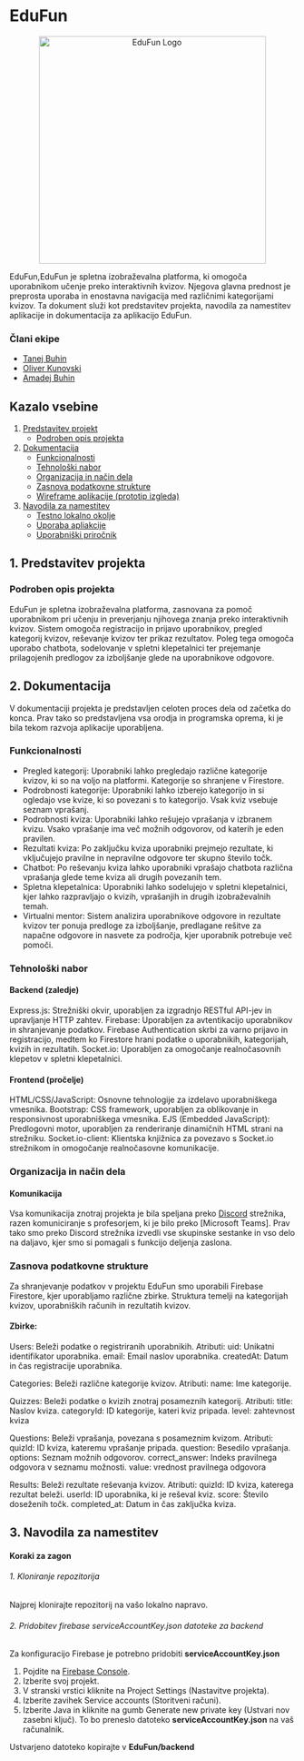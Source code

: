 # EduFun

<p align="center">
  <img alt="EduFun Logo" width="400" src="" >
</p>

EduFun,EduFun je spletna izobraževalna platforma, ki omogoča uporabnikom učenje preko interaktivnih kvizov. Njegova glavna prednost je preprosta uporaba in enostavna navigacija med različnimi kategorijami kvizov. Ta dokument služi kot predstavitev projekta, navodila za namestitev aplikacije in dokumentacija za aplikacijo EduFun.
### Člani ekipe 
- [Tanej Buhin](https://github.com/Tanejb)
- [Oliver Kunovski](https://github.com/oliverkunovski)
- [Amadej Buhin](https://github.com/amadejbuhin)

## Kazalo vsebine
1. [Predstavitev projekt](#1-predstavitev-projekta)
    - [Podroben opis projekta](#podroben-opis-projekta)
2. [Dokumentacija](#2-dokumentacija)
    - [Funkcionalnosti](#funkcionalnosti)
    - [Tehnološki nabor](#tehnološki-nabor)
    - [Organizacija in način dela](#organizacija-in-način-dela)
    - [Zasnova podatkovne strukture](#zasnova-podatkovne-strukture)
    - [Wireframe aplikacije (prototip izgleda)](#wireframe-aplikacije-prototip-izgleda)
3. [Navodila za namestitev](#3-navodila-za-namestitev)
    - [Testno lokalno okolje](#testno-lokalnmo-okolje)
    - [Uporaba apliakcije](#uporaba-aplikacije)
    - [Uporabniški priročnik](#uporabniški-priročnik)

## 1. Predstavitev projekta
### Podroben opis projekta
EduFun je spletna izobraževalna platforma, zasnovana za pomoč uporabnikom pri učenju in preverjanju njihovega znanja preko interaktivnih kvizov. Sistem omogoča registracijo in prijavo uporabnikov, pregled kategorij kvizov, reševanje kvizov ter prikaz rezultatov. Poleg tega omogoča uporabo chatbota, sodelovanje v spletni klepetalnici ter prejemanje prilagojenih predlogov za izboljšanje glede na uporabnikove odgovore.

## 2. Dokumentacija
V dokumentaciji projekta je predstavljen celoten proces dela od začetka do konca. Prav tako so predstavljena vsa orodja in programska oprema, ki je bila tekom razvoja aplikacije uporabljena.

### Funkcionalnosti
- Pregled kategorij: Uporabniki lahko pregledajo različne kategorije kvizov, ki so na voljo na platformi. Kategorije so shranjene v Firestore.
- Podrobnosti kategorije: Uporabniki lahko izberejo kategorijo in si ogledajo vse kvize, ki so povezani s to kategorijo. Vsak kviz vsebuje seznam vprašanj.
- Podrobnosti kviza: Uporabniki lahko rešujejo vprašanja v izbranem kvizu. Vsako vprašanje ima več možnih odgovorov, od katerih je eden pravilen.
- Rezultati kviza: Po zaključku kviza uporabniki prejmejo rezultate, ki vključujejo pravilne in nepravilne odgovore ter skupno število točk.
- Chatbot: Po reševanju kviza lahko uporabniki vprašajo chatbota različna vprašanja glede teme kviza ali drugih povezanih tem.
- Spletna klepetalnica: Uporabniki lahko sodelujejo v spletni klepetalnici, kjer lahko razpravljajo o kvizih, vprašanjih in drugih izobraževalnih temah.
- Virtualni mentor: Sistem analizira uporabnikove odgovore in rezultate kvizov ter ponuja predloge za izboljšanje, predlagane rešitve za napačne odgovore in nasvete za področja, kjer uporabnik potrebuje več pomoči.

### Tehnološki nabor
#### Backend (zaledje)
Express.js: Strežniški okvir, uporabljen za izgradnjo RESTful API-jev in upravljanje HTTP zahtev.
Firebase: Uporabljen za avtentikacijo uporabnikov in shranjevanje podatkov. Firebase Authentication skrbi za varno prijavo in registracijo, medtem ko Firestore hrani podatke o uporabnikih, kategorijah, kvizih in rezultatih.
Socket.io: Uporabljen za omogočanje realnočasovnih klepetov v spletni klepetalnici.

#### Frontend (pročelje)
HTML/CSS/JavaScript: Osnovne tehnologije za izdelavo uporabniškega vmesnika.
Bootstrap: CSS framework, uporabljen za oblikovanje in responsivnost uporabniškega vmesnika.
EJS (Embedded JavaScript): Predlogovni motor, uporabljen za renderiranje dinamičnih HTML strani na strežniku.
Socket.io-client: Klientska knjižnica za povezavo s Socket.io strežnikom in omogočanje realnočasovne komunikacije.

### Organizacija in način dela
#### Komunikacija
Vsa komunikacija znotraj projekta je bila speljana preko [Discord](https://discord.com) strežnika, razen komuniciranje s profesorjem, ki je bilo preko [Microsoft Teams]. Prav tako smo preko Discord strežnika izvedli vse skupinske sestanke in vso delo na daljavo, kjer smo si pomagali s funkcijo deljenja zaslona.

### Zasnova podatkovne strukture
Za shranjevanje podatkov v projektu EduFun smo uporabili Firebase Firestore, kjer uporabljamo različne zbirke. Struktura temelji na kategorijah kvizov, uporabniških računih in rezultatih kvizov.

#### Zbirke:
Users:
Beleži podatke o registriranih uporabnikih.
Atributi:
uid: Unikatni identifikator uporabnika.
email: Email naslov uporabnika.
createdAt: Datum in čas registracije uporabnika.

Categories:
Beleži različne kategorije kvizov.
Atributi:
name: Ime kategorije.

Quizzes:
Beleži podatke o kvizih znotraj posameznih kategorij.
Atributi:
title: Naslov kviza.
categoryId: ID kategorije, kateri kviz pripada.
level: zahtevnost kviza

Questions:
Beleži vprašanja, povezana s posameznim kvizom.
Atributi:
quizId: ID kviza, kateremu vprašanje pripada.
question: Besedilo vprašanja.
options: Seznam možnih odgovorov.
correct_answer: Indeks pravilnega odgovora v seznamu možnosti.
value: vrednost pravilnega odgovora

Results:
Beleži rezultate reševanja kvizov.
Atributi:
quizId: ID kviza, katerega rezultat beleži.
userId: ID uporabnika, ki je reševal kviz.
score: Število doseženih točk.
completed_at: Datum in čas zaključka kviza.


## 3. Navodila za namestitev 

#### Koraki za zagon

###### 1. Kloniranje repozitorija

Najprej klonirajte repozitorij na vašo lokalno napravo.

###### 2. Pridobitev firebase serviceAccountKey.json datoteke za backend

Za konfiguracijo Firebase je potrebno pridobiti **serviceAccountKey.json** 

1. Pojdite na [Firebase Console](https://firebase.google.com).
2. Izberite svoj projekt.
3. V stranski vrstici kliknite na Project Settings (Nastavitve projekta).
4. Izberite zavihek Service accounts (Storitveni računi).
5. Izberite Java in kliknite na gumb Generate new private key (Ustvari nov zasebni ključ). To bo preneslo datoteko **serviceAccountKey.json** na vaš računalnik.

Ustvarjeno datoteko kopirajte v **EduFun/backend**
